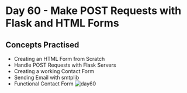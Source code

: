 # Day 60 - Make POST Requests with Flask and HTML Forms
## Concepts Practised
- Creating an HTML Form from Scratch
- Handle POST Requests with Flask Servers
- Creating a working Contact Form
- Sending Email with smtplib
- Functional Contact Form
![day60](https://user-images.githubusercontent.com/117528133/231089544-19ae94d2-c54c-4392-a96a-dc75aea098b2.gif)
